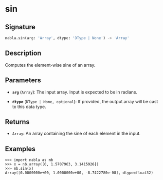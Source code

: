 # sin

## Signature

```python
nabla.sin(arg: 'Array', dtype: 'DType | None') -> 'Array'
```

## Description

Computes the element-wise sine of an array.

## Parameters

- **`arg`** (`Array`): The input array. Input is expected to be in radians.

- **`dtype`** (`DType | None, optional`): If provided, the output array will be cast to this data type.

## Returns

- `Array`: An array containing the sine of each element in the input.

## Examples

```pycon
>>> import nabla as nb
>>> x = nb.array([0, 1.5707963, 3.1415926])
>>> nb.sin(x)
Array([0.0000000e+00, 1.0000000e+00, -8.7422780e-08], dtype=float32)
```
